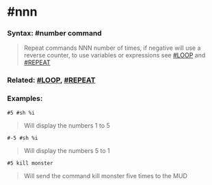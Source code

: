 # #nnn

### **Syntax:** #number command

> Repeat commands NNN number of times, if negative will use a reverse counter, to use variables or expressions see [#LOOP](LOOP.md) and [#REPEAT](REPEAT.md)

### **Related:** [#LOOP](LOOP.md), [#REPEAT](REPEAT.md)

### **Examples:**
`#5 #sh %i`
> Will display the numbers 1 to 5

`#-5 #sh %i`
> Will display the numbers 5 to 1

`#5 kill monster`
> Will send the command kill monster five times to the MUD